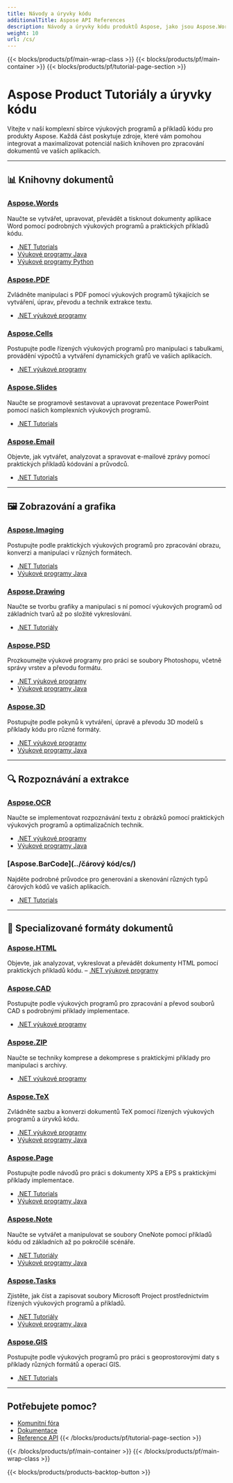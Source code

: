 ```yaml
---
title: Návody a úryvky kódu
additionalTitle: Aspose API References
description: Návody a úryvky kódu produktů Aspose, jako jsou Aspose.Words, Aspose.Cells, Aspose.PDF a další produkty. Zahrnuje základní a pokročilé návody na používání produktů Aspose.
weight: 10
url: /cs/
---
```


{{< blocks/products/pf/main-wrap-class >}}
{{< blocks/products/pf/main-container >}}
{{< blocks/products/pf/tutorial-page-section >}}

# Aspose Product Tutoriály a úryvky kódu

Vítejte v naší komplexní sbírce výukových programů a příkladů kódu pro produkty Aspose. Každá část poskytuje zdroje, které vám pomohou integrovat a maximalizovat potenciál našich knihoven pro zpracování dokumentů ve vašich aplikacích.

---

## 📊 Knihovny dokumentů

### [Aspose.Words](../words/cs/)
Naučte se vytvářet, upravovat, převádět a tisknout dokumenty aplikace Word pomocí podrobných výukových programů a praktických příkladů kódu.
- [.NET Tutorials](../words/cs/net/)
- [Výukové programy Java](../words/cs/java/)
- [Výukové programy Python](../words/cs/python-net/)

### [Aspose.PDF](../pdf/cs/)
Zvládněte manipulaci s PDF pomocí výukových programů týkajících se vytváření, úprav, převodu a technik extrakce textu.
- [.NET výukové programy](../pdf/cs/net/)

### [Aspose.Cells](../cells/cs/)
Postupujte podle řízených výukových programů pro manipulaci s tabulkami, provádění výpočtů a vytváření dynamických grafů ve vašich aplikacích.
- [.NET výukové programy](../cells/cs/net/)

### [Aspose.Slides](../slides/cs/)
Naučte se programově sestavovat a upravovat prezentace PowerPoint pomocí našich komplexních výukových programů.
- [.NET Tutorials](../slides/cs/net/)

### [Aspose.Email](../email/cs/)
Objevte, jak vytvářet, analyzovat a spravovat e-mailové zprávy pomocí praktických příkladů kódování a průvodců.
- [.NET Tutorials](../email/cs/net/)

---

## 🖼️ Zobrazování a grafika

### [Aspose.Imaging](../imaging/cs/)
Postupujte podle praktických výukových programů pro zpracování obrazu, konverzi a manipulaci v různých formátech.
- [.NET Tutorials](../imaging/cs/net/)
- [Výukové programy Java](../imaging/cs/java/)

### [Aspose.Drawing](../drawing/cs/)
Naučte se tvorbu grafiky a manipulaci s ní pomocí výukových programů od základních tvarů až po složité vykreslování.
- [.NET Tutoriály](../drawing/cs/net/)

### [Aspose.PSD](../psd/cs/)
Prozkoumejte výukové programy pro práci se soubory Photoshopu, včetně správy vrstev a převodu formátu.
- [.NET výukové programy](../psd/cs/net/)
- [Výukové programy Java](../psd/cs/java/)

### [Aspose.3D](../3d/cs/)
Postupujte podle pokynů k vytváření, úpravě a převodu 3D modelů s příklady kódu pro různé formáty.
- [.NET výukové programy](../3d/cs/net/)
- [Výukové programy Java](../3d/cs/java/)

---

## 🔍 Rozpoznávání a extrakce

### [Aspose.OCR](../ocr/cs/)
Naučte se implementovat rozpoznávání textu z obrázků pomocí praktických výukových programů a optimalizačních technik.
- [.NET výukové programy](../ocr/cs/net/)
- [Výukové programy Java](../ocr/cs/java/)

### [Aspose.BarCode](../čárový kód/cs/)
Najděte podrobné průvodce pro generování a skenování různých typů čárových kódů ve vašich aplikacích.
- [.NET Tutorials](../barcode/cs/net/)

---

## 📝 Specializované formáty dokumentů

### [Aspose.HTML](../html/cs/)
Objevte, jak analyzovat, vykreslovat a převádět dokumenty HTML pomocí praktických příkladů kódu.
– [.NET výukové programy](../html/cs/net/)

### [Aspose.CAD](../cad/cs/)
Postupujte podle výukových programů pro zpracování a převod souborů CAD s podrobnými příklady implementace.
- [.NET výukové programy](../cad/cs/net/)

### [Aspose.ZIP](../zip/cs/)
Naučte se techniky komprese a dekomprese s praktickými příklady pro manipulaci s archivy.
- [.NET výukové programy](../zip/cs/net/)

### [Aspose.TeX](../tex/cs/)
Zvládněte sazbu a konverzi dokumentů TeX pomocí řízených výukových programů a úryvků kódu.
- [.NET výukové programy](../tex/cs/net/)
- [Výukové programy Java](../tex/cs/java/)

### [Aspose.Page](../page/cs/)
Postupujte podle návodů pro práci s dokumenty XPS a EPS s praktickými příklady implementace.
- [.NET Tutorials](../page/cs/net/)
- [Výukové programy Java](../page/cs/java/)

### [Aspose.Note](../note/cs/)
Naučte se vytvářet a manipulovat se soubory OneNote pomocí příkladů kódu od základních až po pokročilé scénáře.
- [.NET Tutoriály](../note/cs/net/)
- [Výukové programy Java](../note/cs/java/)

### [Aspose.Tasks](../tasks/cs/)
Zjistěte, jak číst a zapisovat soubory Microsoft Project prostřednictvím řízených výukových programů a příkladů.
- [.NET Tutoriály](../tasks/cs/net/)
- [Výukové programy Java](../tasks/cs/java/)

### [Aspose.GIS](../gis/cs/)
Postupujte podle výukových programů pro práci s geoprostorovými daty s příklady různých formátů a operací GIS.
- [.NET Tutorials](../gis/cs/net/)

---

## Potřebujete pomoc?

- [Komunitní fóra](https://forum.aspose.com/)
- [Dokumentace](https://docs.aspose.com/)
- [Reference API](https://reference.aspose.com/)
{{< /blocks/products/pf/tutorial-page-section >}}

{{< /blocks/products/pf/main-container >}}
{{< /blocks/products/pf/main-wrap-class >}}

{{< blocks/products/products-backtop-button >}}
